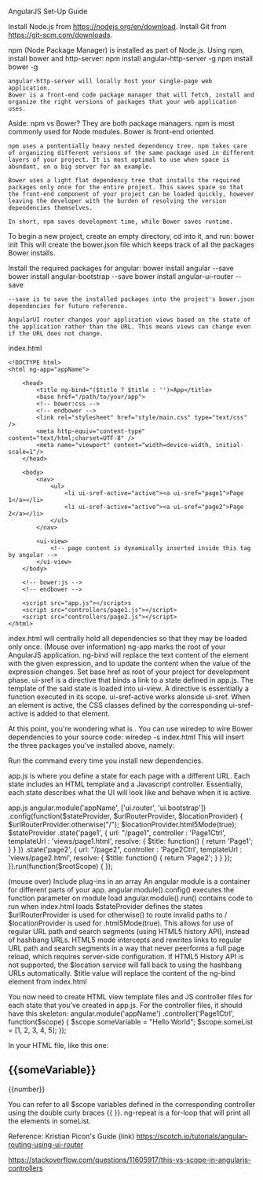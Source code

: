AngularJS Set-Up Guide

Install Node.js from https://nodejs.org/en/download.
Install Git from https://git-scm.com/downloads.

npm (Node Package Manager) is installed as part of Node.js.
Using npm, install bower and http-server:
	npm install angular-http-server -g
	npm install bower -g

	angular-http-server will locally host your single-page web application.
	Bower is a front-end code package manager that will fetch, install and organize the right versions of packages that your web application uses.

Aside: npm vs Bower?
	They are both package managers. npm is most commonly used for Node modules. Bower is front-end oriented.

	npm uses a pontentially heavy nested dependency tree. npm takes care of organizing different versions of the same package used in different layers of your project. It is most optimal to use when space is abundant, on a big server for an example. 

	Bower uses a light flat dependency tree that installs the required packages only once for the entire project. This saves space so that the front-end component of your project can be loaded quickly, however leaving the developer with the burden of resolving the version dependencies themselves.

	In short, npm saves development time, while Bower saves runtime. 

To begin a new project, create an empty directory, cd into it, and run:
	bower init
This will create the bower.json file which keeps track of all the packages Bower installs.

Install the required packages for angular:
	bower install angular --save
	bower install angular-bootstrap --save
	bower install angular-ui-router --save

	--save is to save the installed packages into the project's bower.json dependencies for future reference.

	AngularUI router changes your application views based on the state of the application rather than the URL. This means views can change even if the URL does not change.

index.html

	<!DOCTYPE html>
	<html ng-app="appName">

		<head>
			<title ng-bind="($title ? $title : '')>App</title>
			<base href="/path/to/your/app">
			<!-- bower:css -->
			<!-- endbower -->
			<link rel="stylesheet" href="style/main.css" type="text/css" />
			<meta http-equiv="content-type" content="text/html;charset=UTF-8" />
			<meta name="viewport" content="width=device-width, initial-scale=1"/>
		</head>

		<body>
			<nav>
				<ul>
					<li ui-sref-active="active"><a ui-sref="page1">Page 1</a></li>
					<li ui-sref-active="active"><a ui-sref="page2">Page 2</a></li>
				</ul>
			</nav>

			<ui-view>
				<!-- page content is dynamically inserted inside this tag by angular -->
			</ui-view>
		</body>

		<!-- bower:js -->
		<!-- endbower -->

		<script src="app.js"></script>s
		<script src="controllers/page1.js"></script>
		<script src="controllers/page2.js"></script>
	</html>

index.html will centrally hold all dependencies so that they may be loaded only once.
(Mouse over information)
ng-app marks the root of your AngularJS application.
ng-bind will replace the text content of the element with the given expression, and to update the content when the value of the expression changes.
Set base href as root of your project for development phase.
ui-sref is a directive that binds a link to a state defined in app.js. The template of the said state is loaded into ui-view. A directive is essentially a function executed in its scope.
ui-sref-active works alonside ui-sref. When an element is active, the CSS classes defined by the corresponding ui-sref-active is added to that element.

At this point, you're wondering what is <!-- bower:js --><!-- endbower -->. 
You can use wiredep to wire Bower dependencies to your source code:
	wiredep -s index.html
This will insert the three packages you've installed above, namely:
	<!-- bower:js -->
		<script src="bower_components/angular/angular.js"></script>
		<script src="bower_components/angular-ui-router/release/angular-ui-router.js"></script>
		<script src="bower_components/angular-bootstrap/ui-bootstrap-tpls.js"></script>
	<!-- endbower -->

Run the command every time you install new dependencies.

app.js is where you define a state for each page with a different URL. Each state includes an HTML template and a Javascript controller. Essentially, each state describes what the UI will look like and behave when it is active.

app.js
	angular.module('appName', ['ui.router', 'ui.bootstrap'])
		.config(function($stateProvider, $urlRouterProvider, $locationProvider) {
			$urlRouterProvider.otherwise("/");
			$locationProvider.html5Mode(true);
			$stateProvider
				.state('page1', {
					url: "/page1",
					controller : 'Page1Ctrl',
					templateUrl : 'views/page1.html',
				    resolve: {
				        $title: function() {
				            return 'Page1';
				        }
				    }
				})
				.state('page2', {
					url: "/page2",
					controller : 'Page2Ctrl',
					templateUrl : 'views/page2.html',
				    resolve: {
				        $title: function() {
				            return 'Page2';
				        }
				    }
				});
		}).run(function($rootScope) {
		});

(mouse over)
Include plug-ins in an array
An angular module is a container for different parts of your app.
angular.module().config() executes the function parameter on module load
angular.module().run() contains code to run when index.html loads
$stateProvider defines the states
$urlRouterProvider is used for otherwise() to route invalid paths to /
$locationProvider is used for .html5Mode(true). This allows for use of regular URL path and search segments (using HTML5 history API), instead of hashbang URLs. HTML5 mode intercepts and rewrites <a> links to regular URL path and search segments in a way that never peerforms a full page reload, which requires server-side configuration. If HTML5 History API is not supported, the $location service will fall back to using the hashbang URLs automatically.
$title value will replace the content of the ng-bind element from index.html

You now need to create HTML view template files and JS controller files for each state that you've created in app.js.
For the controller files, it should have this skeleton:
	angular.module('appName')
		.controller('Page1Ctrl', function($scope) {
		$scope.someVariable = "Hello World";
		$scope.someList = [1, 2, 3, 4, 5];
	});

In your HTML file, like this one:
	<h2>{{someVariable}}</h2>
	<p ng-repeat="number in someList">{{number}}</p>

You can refer to all $scope variables defined in the corresponding controller using the double curly braces {{ }}.
ng-repeat is a for-loop that will print all the elements in someList.

Reference: Kristian Picon's Guide (link)
https://scotch.io/tutorials/angular-routing-using-ui-router

https://stackoverflow.com/questions/11605917/this-vs-scope-in-angularjs-controllers